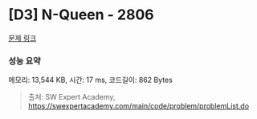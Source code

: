 # [D3] N-Queen - 2806 

[문제 링크](https://swexpertacademy.com/main/code/problem/problemDetail.do?contestProbId=AV7GKs06AU0DFAXB) 

### 성능 요약

메모리: 13,544 KB, 시간: 17 ms, 코드길이: 862 Bytes



> 출처: SW Expert Academy, https://swexpertacademy.com/main/code/problem/problemList.do